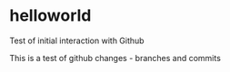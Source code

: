 # helloworld
Test of initial interaction with Github

This is a test of github changes - branches and commits
